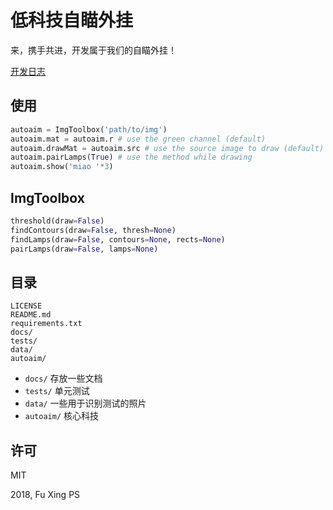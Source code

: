 # 低科技自瞄外挂

来，携手共进，开发属于我们的自瞄外挂！

[开发日志](https://note.krrr.party/#/article/article-792559)
## 使用

```python
autoaim = ImgToolbox('path/to/img')
autoaim.mat = autoaim.r # use the green channel (default)
autoaim.drawMat = autoaim.src # use the source image to draw (default)
autoaim.pairLamps(True) # use the method while drawing
autoaim.show('miao '*3)
```

## ImgToolbox

```python
threshold(draw=False)
findContours(draw=False, thresh=None)
findLamps(draw=False, contours=None, rects=None)
pairLamps(draw=False, lamps=None)
```

## 目录

```
LICENSE
README.md
requirements.txt
docs/
tests/
data/
autoaim/
```
- `docs/` 存放一些文档
- `tests/` 单元测试
- `data/` 一些用于识别测试的照片
- `autoaim/` 核心科技

## 许可

MIT

2018, Fu Xing PS